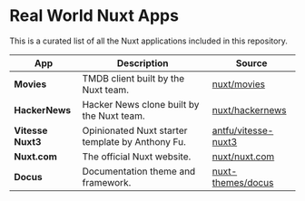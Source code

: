 # Real World Nuxt Apps

This is a curated list of all the Nuxt applications included in this repository.

| App | Description | Source |
|-----|-------------|--------|
| **Movies** | TMDB client built by the Nuxt team. | [nuxt/movies](https://github.com/nuxt/movies) |
| **HackerNews** | Hacker News clone built by the Nuxt team. | [nuxt/hackernews](https://github.com/nuxt/hackernews) |
| **Vitesse Nuxt3** | Opinionated Nuxt starter template by Anthony Fu. | [antfu/vitesse-nuxt3](https://github.com/antfu/vitesse-nuxt3) |
| **Nuxt.com** | The official Nuxt website. | [nuxt/nuxt.com](https://github.com/nuxt/nuxt.com) |
| **Docus** | Documentation theme and framework. | [nuxt-themes/docus](https://github.com/nuxt-themes/docus) |


